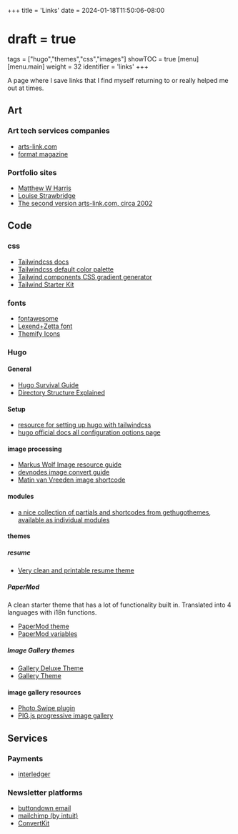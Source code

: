 +++
title = 'Links'
date = 2024-01-18T11:50:06-08:00
# draft = true
tags = ["hugo","themes","css","images"]
showTOC = true
[menu]
 [menu.main]
  weight = 32
  identifier = 'links'
+++

A page where I save links that I find myself returning to or really helped me out at times.

## Art  

### Art tech services companies

- [arts-link.com](https://www.arts-link.com/)
- [format magazine](https://www.format.com/)

### Portfolio sites

- [Matthew W Harris](https://www.matthewharriscloth.co.uk/see/)
- [Louise Strawbridge](https://www.louisestrawbridge.com/)
- [The second version arts-link.com, circa 2002](https://web.archive.org/web/20020220112908/http://www.arts-link.com:80/)  


## Code

### css  

- [Tailwindcss docs](https://tailwindcss.com/docs/installation)
- [Tailwindcss default color palette](https://tailwindcss.com/docs/customizing-colors)
- [Tailwind components CSS gradient generator](https://tailwindcomponents.com/gradient-generator/)
- [Tailwind Starter Kit](https://www.creative-tim.com/learning-lab/tailwind-starter-kit/documentation/download)

### fonts

- [fontawesome](https://fontawesome.com/search?q=moon&o=r&m=free)
- [Lexend+Zetta font](https://fonts.google.com/specimen/Lexend+Zetta)
- [Themify Icons](https://themify.me/themify-icons)

### Hugo  

#### General

- [Hugo Survival Guide](https://janert.me/guides/hugo-survival-guide/)  
- [Directory Structure Explained](https://www.jakewiesler.com/blog/hugo-directory-structure)

#### Setup

- [resource for setting up hugo with tailwindcss](https://www.unsungnovelty.org/posts/03/2022/how-to-add-tailwind-css-3-to-a-hugo-website-in-2022/)
- [hugo official docs all configuration options page](https://gohugo.io/getting-started/configuration/)

#### image processing  

- [Markus Wolf Image resource guide](https://www.markusantonwolf.com/blog/guide-for-different-ways-to-access-your-image-resources/)
- [devnodes image convert guide](https://devnodes.in/blog/hugo/image-convert-to-webp/)
- [Matin van Vreeden image shortcode](https://martijnvanvreeden.nl/hugo-shortcode-to-serve-images-in-next-gen-formats/)

#### modules  

- [a nice collection of partials and shortcodes from gethugothemes, available as individual modules](https://github.com/gethugothemes/hugo-modules/tree/master)


#### themes

##### resume  

- [Very clean and printable resume theme](https://gitlab.com/mertbakir/resume-a4)

##### PaperMod

A clean starter theme that has a lot of functionality built in. Translated into 4 languages with i18n functions.

- [PaperMod theme](https://github.com/adityatelange/hugo-PaperMod/wiki/Installation)
- [PaperMod variables](https://github.com/adityatelange/hugo-PaperMod/wiki/Variables)

##### Image Gallery themes

- [Gallery Deluxe Theme](https://github.com/bep/gallerydeluxe)
- [Gallery Theme](https://github.com/nicokaiser/hugo-theme-gallery)


#### image gallery resources

- [Photo Swipe plugin](https://github.com/dimsemenov/PhotoSwipe)
- [PIG.js progressive image gallery](https://github.com/schlosser/pig.js)

## Services  

### Payments

- [interledger](https://interledger.org/)

### Newsletter platforms  

- [buttondown email](https://buttondown.email/)  
- [mailchimp (by intuit)](https://mailchimp.com/)
- [ConvertKit](https://convertkit.com/)
